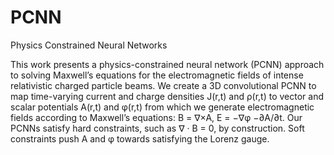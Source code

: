 # PCNN
Physics Constrained Neural Networks

This work presents a physics-constrained neural network (PCNN) approach to solving Maxwell’s equations for the electromagnetic fields of intense relativistic charged particle beams. We create a 3D convolutional PCNN to map time-varying current and charge densities J(r,t) and ρ(r,t) to vector and scalar potentials A(r,t) and φ(r,t) from which we generate electromagnetic fields according to Maxwell’s equations: B = ∇×A, E = −∇φ −∂A/∂t. Our PCNNs satisfy hard constraints, such as ∇ · B = 0, by construction. Soft constraints push A and φ towards satisfying the Lorenz gauge.

